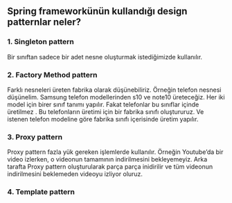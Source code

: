 ## Spring frameworkünün kullandığı design patternlar neler?

### 1. Singleton pattern

Bir sınıftan sadece bir adet nesne oluşturmak istediğimizde kullanılır.

### 2. Factory Method pattern

Farklı nesneleri üreten fabrika olarak düşünebiliriz. Örneğin telefon nesnesi düşünelim. Samsung telefon modellerinden
s10 ve note10 üreteceğiz. Her iki model için birer sınıf tanımı yapılır. Fakat telefonlar bu sınıflar içinde üretilmez .
Bu telefonların üretimi için bir fabrika sınıfı oluştururuz. Ve istenen telefon modeline göre fabrika sınıfı içerisinde
üretim yapılır.

### 3. Proxy pattern

Proxy pattern fazla yük gereken işlemlerde kullanılır. Örneğin Youtube’da bir video izlerken, o videonun tamamının
indirilmesini bekleyemeyiz. Arka tarafta Proxy pattern oluşturularak parça parça inidirilir ve tüm videonun
indirilmesini beklemeden videoyu izliyor oluruz.

### 4. Template pattern
